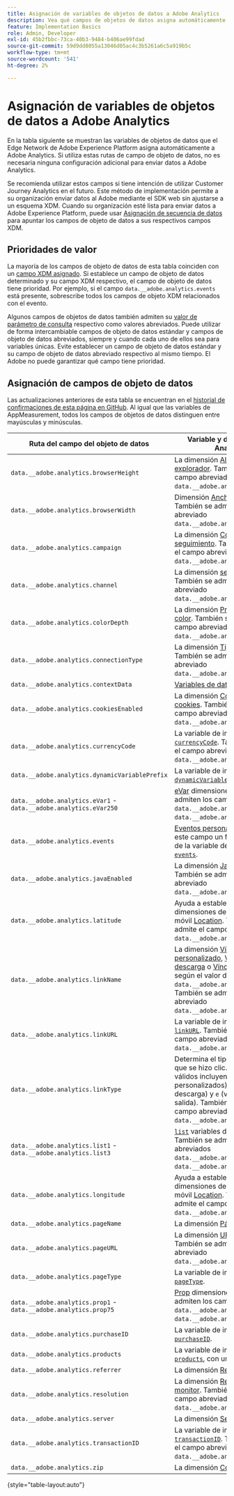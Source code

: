 ```yaml
---
title: Asignación de variables de objetos de datos a Adobe Analytics
description: Vea qué campos de objetos de datos asigna automáticamente el Experience Platform Edge a las variables de Analytics.
feature: Implementation Basics
role: Admin, Developer
exl-id: 45b2fbbc-73ca-40b3-9484-b406ae99fdad
source-git-commit: 59d9dd8055a13046d05ac4c3b5261a6c5a919b5c
workflow-type: tm+mt
source-wordcount: '541'
ht-degree: 2%

---
```


# Asignación de variables de objetos de datos a Adobe Analytics

En la tabla siguiente se muestran las variables de objetos de datos que el Edge Network de Adobe Experience Platform asigna automáticamente a Adobe Analytics. Si utiliza estas rutas de campo de objeto de datos, no es necesaria ninguna configuración adicional para enviar datos a Adobe Analytics.

Se recomienda utilizar estos campos si tiene intención de utilizar Customer Journey Analytics en el futuro. Este método de implementación permite a su organización enviar datos al Adobe mediante el SDK web sin ajustarse a un esquema XDM. Cuando su organización esté lista para enviar datos a Adobe Experience Platform, puede usar [Asignación de secuencia de datos](https://experienceleague.adobe.com/es/docs/experience-platform/datastreams/data-prep#mapping) para apuntar los campos de objeto de datos a sus respectivos campos XDM.

## Prioridades de valor

La mayoría de los campos de objeto de datos de esta tabla coinciden con un [campo XDM asignado](xdm-var-mapping.md). Si establece un campo de objeto de datos determinado y su campo XDM respectivo, el campo de objeto de datos tiene prioridad. Por ejemplo, si el campo `data.__adobe.analytics.events` está presente, sobrescribe todos los campos de objeto XDM relacionados con el evento.

Algunos campos de objetos de datos también admiten su [valor de parámetro de consulta](../validate/query-parameters.md) respectivo como valores abreviados. Puede utilizar de forma intercambiable campos de objeto de datos estándar y campos de objeto de datos abreviados, siempre y cuando cada uno de ellos sea para variables únicas. Evite establecer un campo de objeto de datos estándar y su campo de objeto de datos abreviado respectivo al mismo tiempo. El Adobe no puede garantizar qué campo tiene prioridad.

## Asignación de campos de objeto de datos

Las actualizaciones anteriores de esta tabla se encuentran en el [historial de confirmaciones de esta página en GitHub](https://github.com/AdobeDocs/analytics.en/commits/main/help/implement/aep-edge/data-var-mapping.md). Al igual que las variables de AppMeasurement, todos los campos de objetos de datos distinguen entre mayúsculas y minúsculas.

| Ruta del campo del objeto de datos | Variable y descripción de Analytics |
| --- | --- |
| `data.__adobe.analytics.browserHeight` | La dimensión [Altura del explorador](../../components/dimensions/browser-height.md). También se admite el campo abreviado `data.__adobe.analytics.bh`. |
| `data.__adobe.analytics.browserWidth` | Dimensión [Ancho del explorador](../../components/dimensions/browser-width.md). También se admite el campo abreviado `data.__adobe.analytics.bw`. |
| `data.__adobe.analytics.campaign` | La dimensión [Código de seguimiento](../../components/dimensions/tracking-code.md). También se admite el campo abreviado `data.__adobe.analytics.v0`. |
| `data.__adobe.analytics.channel` | La dimensión [sección del sitio](../../components/dimensions/site-section.md). También se admite el campo abreviado `data.__adobe.analytics.ch`. |
| `data.__adobe.analytics.colorDepth` | La dimensión [Profundidad de color](../../components/dimensions/color-depth.md). También se admite el campo abreviado `data.__adobe.analytics.c`. |
| `data.__adobe.analytics.connectionType` | La dimensión [Tipo de conexión](../../components/dimensions/connection-type.md). También se admite el campo abreviado `data.__adobe.analytics.ct`. |
| `data.__adobe.analytics.contextData` | [Variables de datos de contexto](/help/implement/vars/page-vars/contextdata.md). |
| `data.__adobe.analytics.cookiesEnabled` | La dimensión [Compatibilidad con cookies](../../components/dimensions/cookie-support.md). También se admite el campo abreviado `data.__adobe.analytics.k`. |
| `data.__adobe.analytics.currencyCode` | La variable de implementación [`currencyCode`](../vars/config-vars/currencycode.md). También se admite el campo abreviado `data.__adobe.analytics.cc`. |
| `data.__adobe.analytics.dynamicVariablePrefix` | La variable de implementación [`dynamicVariablePrefix`](../vars/config-vars/dynamicvariableprefix.md). |
| `data.__adobe.analytics.eVar1` - `data.__adobe.analytics.eVar250` | [eVar](../../components/dimensions/evar.md) dimensiones. También se admiten los campos abreviados `data.__adobe.analytics.v1` - `data.__adobe.analytics.v250`. |
| `data.__adobe.analytics.events` | [Eventos personalizados](../../components/metrics/custom-events.md). Dé a este campo un formato similar al de la variable de implementación [`events`](../vars/page-vars/events/events-overview.md). |
| `data.__adobe.analytics.javaEnabled` | La dimensión [Java habilitado](../../components/dimensions/java-enabled.md). También se admite el campo abreviado `data.__adobe.analytics.v`. |
| `data.__adobe.analytics.latitude` | Ayuda a establecer las dimensiones del ciclo de vida móvil [Location](../../components/dimensions/lifecycle-dimensions.md). También se admite el campo abreviado `data.__adobe.analytics.lat`. |
| `data.__adobe.analytics.linkName` | La dimensión [Vínculo personalizado](../../components/dimensions/custom-link.md), [Vínculo de descarga](../../components/dimensions/download-link.md) o [Vínculo de salida](../../components/dimensions/exit-link.md), según el valor de `data.__adobe.analytics.linkType`. También se admite el campo abreviado `data.__adobe.analytics.pev2`. |
| `data.__adobe.analytics.linkURL` | La variable de implementación [`linkURL`](../vars/config-vars/linkurl.md). También se admite el campo abreviado `data.__adobe.analytics.pev1`. |
| `data.__adobe.analytics.linkType` | Determina el tipo de vínculo en el que se hizo clic. Los valores válidos incluyen `o` (vínculos personalizados), `d` (vínculos de descarga) y `e` (vínculos de salida). También se admite el campo abreviado `data.__adobe.analytics.pe`. |
| `data.__adobe.analytics.list1` - `data.__adobe.analytics.list3` | [`list`](/help/implement/vars/page-vars/list.md) variables de implementación. También se admiten los campos abreviados `data.__adobe.analytics.l1` - `data.__adobe.analytics.list3`. |
| `data.__adobe.analytics.longitude` | Ayuda a establecer las dimensiones del ciclo de vida móvil [Location](../../components/dimensions/lifecycle-dimensions.md). También se admite el campo abreviado `data.__adobe.analytics.lon`. |
| `data.__adobe.analytics.pageName` | La dimensión [Página](/help/components/dimensions/page.md). |
| `data.__adobe.analytics.pageURL` | La dimensión [URL de la página](/help/components/dimensions/page-url.md). También se admite el campo abreviado `data.__adobe.analytics.g`. |
| `data.__adobe.analytics.pageType` | La variable de implementación [`pageType`](../vars/page-vars/pagetype.md). |
| `data.__adobe.analytics.prop1` - `data.__adobe.analytics.prop75` | [Prop](../../components/dimensions/prop.md) dimensiones. También se admiten los campos abreviados `data.__adobe.analytics.c1` - `data.__adobe.analytics.c75`. |
| `data.__adobe.analytics.purchaseID` | La variable de implementación [`purchaseID`](../vars/page-vars/purchaseid.md). |
| `data.__adobe.analytics.products` | La variable de implementación [`products`](../vars/page-vars/products.md), con un formato similar. |
| `data.__adobe.analytics.referrer` | La dimensión [Referente](/help/components/dimensions/referrer.md). |
| `data.__adobe.analytics.resolution` | La dimensión [Resolución del monitor](../../components/dimensions/monitor-resolution.md). También se admite el campo abreviado `data.__adobe.analytics.s`. |
| `data.__adobe.analytics.server` | La dimensión [Servidor](/help/components/dimensions/server.md). |
| `data.__adobe.analytics.transactionID` | La variable de implementación [`transactionID`](../vars/page-vars/transactionid.md). También se admite el campo abreviado `data.__adobe.analytics.xact`. |
| `data.__adobe.analytics.zip` | La dimensión [Código postal](../../components/dimensions/zip-code.md). |

{style="table-layout:auto"}
